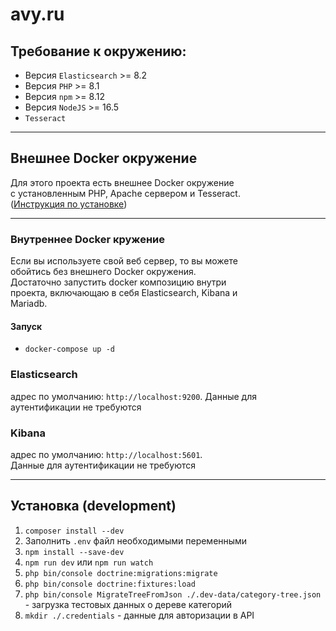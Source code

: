 # avy.ru

## Требование к окружению:
- Версия `Elasticsearch` >= 8.2
- Версия `PHP` >= 8.1
- Версия `npm` >= 8.12
- Версия `NodeJS` >= 16.5
- `Tesseract`

<hr>

## Внешнее Docker окружение
Для этого проекта есть внешнее Docker окружение  
с установленным PHP, Apache сервером и Tesseract.  
([Инструкция по установке](https://github.com/cherepushka/avy-dev-kit))

<hr>

### Внутреннее Docker кружение

Если вы используете свой веб сервер, то вы можете  
обойтись без внешнего Docker окружения.  
Достаточно запустить docker композицию внутри  
проекта, включающаю в себя Elasticsearch, Kibana и  
Mariadb.

#### Запуск

- `docker-compose up -d`

### Elasticsearch
адрес по умолчанию: `http://localhost:9200`.
Данные для аутентификации не требуются

### Kibana
адрес по умолчанию: `http://localhost:5601`.  
Данные для аутентификации не требуются

<hr>

## Установка (development)
1. `composer install --dev`
2. Заполнить `.env` файл необходимыми переменными
3. `npm install --save-dev`
4. `npm run dev` или `npm run watch`
5. `php bin/console doctrine:migrations:migrate`
6. `php bin/console doctrine:fixtures:load`
7. `php bin/console MigrateTreeFromJson ./.dev-data/category-tree.json`  
    \- загрузка тестовых данных о дереве категорий
8. `mkdir ./.credentials` - данные для авторизации в API
